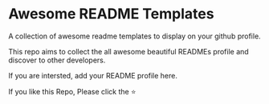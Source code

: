 # Awesome README Templates
A collection of awesome readme templates to display on your github profile.

This repo aims to collect the all awesome beautiful READMEs profile and discover to other developers.

If you are intersted, add your README profile here.

If you like this Repo, Please click the :star:

